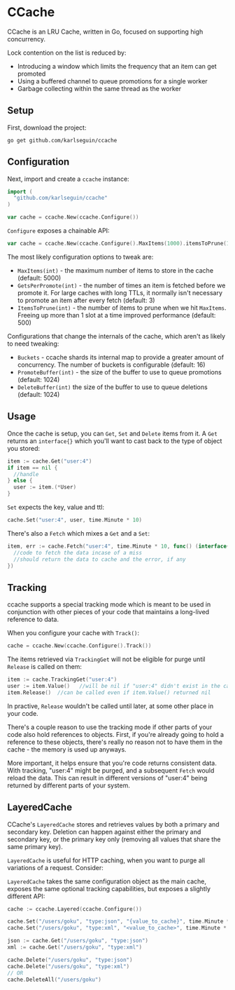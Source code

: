 # CCache
CCache is an LRU Cache, written in Go, focused on supporting high concurrency.

Lock contention on the list is reduced by:

* Introducing a window which limits the frequency that an item can get promoted
* Using a buffered channel to queue promotions for a single worker
* Garbage collecting within the same thread as the worker

## Setup

First, download the project:

    go get github.com/karlseguin/ccache

## Configuration
Next, import and create a `ccache` instance:


```go
import (
  "github.com/karlseguin/ccache"
)

var cache = ccache.New(ccache.Configure())
```

`Configure` exposes a chainable API:

```go
var cache = ccache.New(ccache.Configure().MaxItems(1000).itemsToPrune(100))
```

The most likely configuration options to tweak are:

* `MaxItems(int)` - the maximum number of items to store in the cache (default: 5000)
* `GetsPerPromote(int)` - the number of times an item is fetched before we promote it. For large caches with long TTLs, it normally isn't necessary to promote an item after every fetch (default: 3)
* `ItemsToPrune(int)` - the number of items to prune when we hit `MaxItems`. Freeing up more than 1 slot at a time improved performance (default: 500)

Configurations that change the internals of the cache, which aren't as likely to need tweaking:

* `Buckets` - ccache shards its internal map to provide a greater amount of concurrency. The number of buckets is configurable (default: 16)
* `PromoteBuffer(int)` - the size of the buffer to use to queue promotions (default: 1024)
* `DeleteBuffer(int)` the size of the buffer to use to queue deletions (default: 1024)

## Usage

Once the cache is setup, you can  `Get`, `Set` and `Delete` items from it. A `Get` returns an `interface{}` which you'll want to cast back to the type of object you stored:

```go
item := cache.Get("user:4")
if item == nil {
  //handle
} else {
  user := item.(*User)
}
```

`Set` expects the key, value and ttl:

```go
cache.Set("user:4", user, time.Minute * 10)
```

There's also a `Fetch` which mixes a `Get` and a `Set`:

```go
item, err := cache.Fetch("user:4", time.Minute * 10, func() (interface{}, error) {
  //code to fetch the data incase of a miss
  //should return the data to cache and the error, if any
})
```

## Tracking
ccache supports a special tracking mode which is meant to be used in conjunction with other pieces of your code that maintains a long-lived reference to data.

When you configure your cache with `Track()`:

```go
cache = ccache.New(ccache.Configure().Track())
```

The items retrieved via `TrackingGet` will not be eligible for purge until `Release` is called on them:

```go
item := cache.TrackingGet("user:4")
user := item.Value()   //will be nil if "user:4" didn't exist in the cache
item.Release()  //can be called even if item.Value() returned nil
```

In practive, `Release` wouldn't be called until later, at some other place in your code.

There's a couple reason to use the tracking mode if other parts of your code also hold references to objects. First, if you're already going to hold a reference to these objects, there's really no reason not to have them in the cache - the memory is used up anyways.

More important, it helps ensure that you're code returns consistent data. With tracking, "user:4" might be purged, and a subsequent `Fetch` would reload the data. This can result in different versions of "user:4" being returned by different parts of your system.

## LayeredCache

CCache's `LayeredCache` stores and retrieves values by both a primary and secondary key. Deletion can happen against either the primary and secondary key, or the primary key only (removing all values that share the same primary key).

`LayeredCache` is useful for HTTP caching, when you want to purge all variations of a request. Consider:

`LayeredCache` takes the same configuration object as the main cache, exposes the same optional tracking capabilities, but exposes a slightly different API:

```go
cache := ccache.Layered(ccache.Configure())

cache.Set("/users/goku", "type:json", "{value_to_cache}", time.Minute * 5)
cache.Set("/users/goku", "type:xml", "<value_to_cache>", time.Minute * 5)

json := cache.Get("/users/goku", "type:json")
xml := cache.Get("/users/goku", "type:xml")

cache.Delete("/users/goku", "type:json")
cache.Delete("/users/goku", "type:xml")
// OR
cache.DeleteAll("/users/goku")
```
